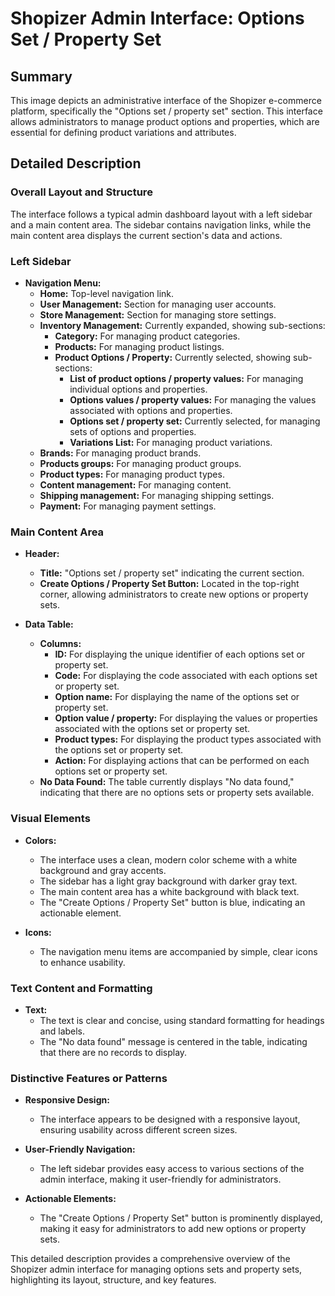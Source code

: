 # Shopizer Admin Interface: Options Set / Property Set

## Summary
This image depicts an administrative interface of the Shopizer e-commerce platform, specifically the "Options set / property set" section. This interface allows administrators to manage product options and properties, which are essential for defining product variations and attributes.

## Detailed Description

### Overall Layout and Structure
The interface follows a typical admin dashboard layout with a left sidebar and a main content area. The sidebar contains navigation links, while the main content area displays the current section's data and actions.

### Left Sidebar
- **Navigation Menu:**
  - **Home:** Top-level navigation link.
  - **User Management:** Section for managing user accounts.
  - **Store Management:** Section for managing store settings.
  - **Inventory Management:** Currently expanded, showing sub-sections:
    - **Category:** For managing product categories.
    - **Products:** For managing product listings.
    - **Product Options / Property:** Currently selected, showing sub-sections:
      - **List of product options / property values:** For managing individual options and properties.
      - **Options values / property values:** For managing the values associated with options and properties.
      - **Options set / property set:** Currently selected, for managing sets of options and properties.
      - **Variations List:** For managing product variations.
  - **Brands:** For managing product brands.
  - **Products groups:** For managing product groups.
  - **Product types:** For managing product types.
  - **Content management:** For managing content.
  - **Shipping management:** For managing shipping settings.
  - **Payment:** For managing payment settings.

### Main Content Area
- **Header:**
  - **Title:** "Options set / property set" indicating the current section.
  - **Create Options / Property Set Button:** Located in the top-right corner, allowing administrators to create new options or property sets.

- **Data Table:**
  - **Columns:**
    - **ID:** For displaying the unique identifier of each options set or property set.
    - **Code:** For displaying the code associated with each options set or property set.
    - **Option name:** For displaying the name of the options set or property set.
    - **Option value / property:** For displaying the values or properties associated with the options set or property set.
    - **Product types:** For displaying the product types associated with the options set or property set.
    - **Action:** For displaying actions that can be performed on each options set or property set.
  - **No Data Found:** The table currently displays "No data found," indicating that there are no options sets or property sets available.

### Visual Elements
- **Colors:**
  - The interface uses a clean, modern color scheme with a white background and gray accents.
  - The sidebar has a light gray background with darker gray text.
  - The main content area has a white background with black text.
  - The "Create Options / Property Set" button is blue, indicating an actionable element.

- **Icons:**
  - The navigation menu items are accompanied by simple, clear icons to enhance usability.

### Text Content and Formatting
- **Text:**
  - The text is clear and concise, using standard formatting for headings and labels.
  - The "No data found" message is centered in the table, indicating that there are no records to display.

### Distinctive Features or Patterns
- **Responsive Design:**
  - The interface appears to be designed with a responsive layout, ensuring usability across different screen sizes.

- **User-Friendly Navigation:**
  - The left sidebar provides easy access to various sections of the admin interface, making it user-friendly for administrators.

- **Actionable Elements:**
  - The "Create Options / Property Set" button is prominently displayed, making it easy for administrators to add new options or property sets.

This detailed description provides a comprehensive overview of the Shopizer admin interface for managing options sets and property sets, highlighting its layout, structure, and key features.